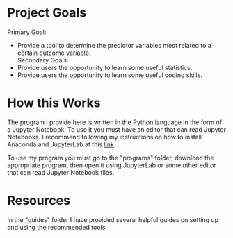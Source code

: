 # Project Goals
Primary Goal:
* Provide a tool to determine the predictor variables most related to a certain outcome variable.  
Secondary Goals:
* Provide users the opportunity to learn some useful statistics.  
* Provide users the opportunity to learn some useful coding skills.  

# How this Works
The program I provide here is written in the Python language in the form of a Jupyter Notebook. To use it you must have an editor that can read Jupyter Notebooks. I recommend following my instructions on how to install Anaconda and JupyterLab at this [link](guides/workspace_setup.md).  

To use my program you must go to the "programs" folder, download the appropriate program, then open it using JupyterLab or some other editor that can read Jupyter Notebook files.

# Resources
In the "guides" folder I have provided several helpful guides on setting up and using the recommended tools.